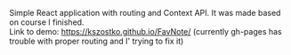 Simple React application with routing and Context API. It was made based on course I finished.  
Link to demo: https://kszostko.github.io/FavNote/ (currently gh-pages has trouble with proper routing and I' trying to fix it)
